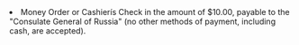 <li>Money Order or Cashierís Check in the amount of $10.00, payable to the "Consulate General of Russia" (no other methods of payment, including cash, are accepted).</li>
